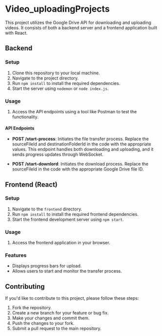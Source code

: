 # Video_uploadingProjects


This project utilizes the Google Drive API for downloading and uploading videos. It consists of both a backend server and a frontend application built with React.

## Backend

### Setup

1. Clone this repository to your local machine.
2. Navigate to the project directory.
3. Run `npm install` to install the required dependencies.
4. Start the server using `nodemon` or `node index.js`.

### Usage

1. Access the API endpoints using a tool like Postman to test the functionality.

#### API Endpoints

- **POST /start-process**: Initiates the file transfer process. Replace the sourceFileId and destinationFolderId in the code with the appropriate values. This endpoint handles both downloading and uploading, and it sends progress updates through WebSocket.

- **POST /start-downlord**: Initiates the download process. Replace the sourceFileId in the code with the appropriate Google Drive file ID.

## Frontend (React)

### Setup

1. Navigate to the `frontend` directory.
2. Run `npm install` to install the required frontend dependencies.
3. Start the frontend development server using `npm start`.

### Usage

1. Access the frontend application in your browser.

### Features

- Displays  progress bars for  upload.
- Allows users to start and monitor the transfer process.

## Contributing

If you'd like to contribute to this project, please follow these steps:

1. Fork the repository.
2. Create a new branch for your feature or bug fix.
3. Make your changes and commit them.
4. Push the changes to your fork.
5. Submit a pull request to the main repository.


